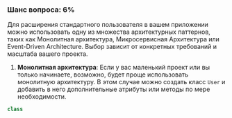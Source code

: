 ### Шанс вопроса: 6%

Для расширения стандартного пользователя в вашем приложении можно использовать одну из множества архитектурных паттернов, таких как Монолитная архитектура, Микросервисная Архитектура или Event-Driven Architecture. Выбор зависит от конкретных требований и масштаба вашего проекта.

1. **Монолитная архитектура**: Если у вас маленький проект или вы только начинаете, возможно, будет проще использовать монолитную архитектуру. В этом случае можно создать класс `User` и добавить в него дополнительные атрибуты или методы по мере необходимости.

```python
class